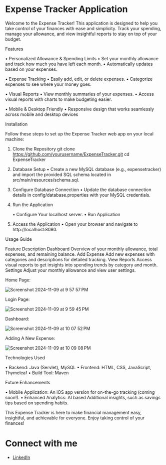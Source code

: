 # Expense Tracker Application

Welcome to the Expense Tracker! This application is designed to help you take control of your finances with ease and simplicity. Track your spending, manage your allowance, and view insightful reports to stay on top of your budget.

Features

• Personalized Allowance & Spending Limits
   •	Set your monthly allowance and track how much you have left each month.
   •	Automatically updates based on your expenses.
   
   
• Expense Tracking
   •	Easily add, edit, or delete expenses.
   •	Categorize expenses to see where your money goes.

   
• Visual Reports
   •	View monthly summaries of your expenses.
   •	Access visual reports with charts to make budgeting easier.

   
• Mobile & Desktop Friendly
   •	Responsive design that works seamlessly across mobile and desktop devices
   

 Installation

Follow these steps to set up the Expense Tracker web app on your local machine:

 1.	Clone the Repository
     git clone https://github.com/yourusername/ExpenseTracker.git
     cd ExpenseTracker

 2. Database Setup
     •	Create a new MySQL database (e.g., expensetracker) and import the provided SQL schema located in      src/main/resources/schema.sql.
	
 3.	Configure Database Connection
  	•	Update the database connection details in config/database.properties with your MySQL credentials.

 4.	Run the Application
    
   	•	Configure Your localhost server.
   	•	Run Application
   	
 6. Access the Application
    •	Open your browser and navigate to http://localhost:8080.


Usage Guide

Feature		Description
Dashboard	Overview of your monthly allowance, total expenses, and remaining balance.
Add Expense	Add new expenses with categories and descriptions for detailed tracking.
View Reports	Access visual reports to get insights into spending trends by category and month.
Settings	Adjust your monthly allowance and view user settings.


Home Page:

![Screenshot 2024-11-09 at 9 57 57 PM](https://github.com/user-attachments/assets/66fdfc1b-b53f-49c4-9555-11b87b63c120)

Login Page: 

![Screenshot 2024-11-09 at 9 59 45 PM](https://github.com/user-attachments/assets/330dee3a-9f3e-4c19-b602-a0cfcfaade93)

Dashboard:

![Screenshot 2024-11-09 at 10 07 52 PM](https://github.com/user-attachments/assets/0c0246b1-9306-4125-9401-ce11efcfd208)

Adding A New Expense:

![Screenshot 2024-11-09 at 10 09 08 PM](https://github.com/user-attachments/assets/2b43b860-c8d2-4c11-a7f3-a124d2c9c8b0)



Technologies Used

•	Backend: Java (Servlet), MySQL
•	Frontend: HTML, CSS, JavaScript, Thymeleaf
•	Build Tool: Maven

Future Enhancements

•	Mobile Application: An iOS app version for on-the-go tracking (coming soon!).
•	Enhanced Analytics: AI based Additional insights, such as savings tips based on spending habits.

This Expense Tracker is here to make financial management easy, insightful, and achievable for everyone. Enjoy taking control of your finances!

# Connect with me
- [LinkedIn](https://www.linkedin.com/in/abhibhav-raj-singh-721432300?utm_source=share&utm_campaign=share_via&utm_content=profile&utm_medium=ios_app)


